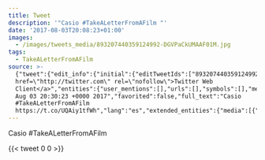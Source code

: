 ```yaml
---
title: Tweet
description: '"Casio #TakeALetterFromAFilm "'
date: '2017-08-03T20:08:23+01:00'
images:
  - /images/tweets_media/893207440359124992-DGVPaCkUMAAF01M.jpg
tags:
  - TakeALetterFromAFilm
source: >-
  {"tweet":{"edit_info":{"initial":{"editTweetIds":["893207440359124992"],"editableUntil":"2017-08-03T21:30:23.430Z","editsRemaining":"5","isEditEligible":true}},"retweeted":false,"source":"<a
  href=\"http://twitter.com\" rel=\"nofollow\">Twitter Web
  Client</a>","entities":{"user_mentions":[],"urls":[],"symbols":[],"media":[{"expanded_url":"https://twitter.com/toychicken/status/893207440359124992/photo/1","indices":["28","51"],"url":"https://t.co/UQAiy1tfWh","media_url":"http://pbs.twimg.com/tweet_video_thumb/DGVPaCkUMAAF01M.jpg","id_str":"893207409887293440","id":"893207409887293440","media_url_https":"https://pbs.twimg.com/tweet_video_thumb/DGVPaCkUMAAF01M.jpg","sizes":{"thumb":{"w":"130","h":"130","resize":"crop"},"medium":{"w":"244","h":"130","resize":"fit"},"large":{"w":"244","h":"130","resize":"fit"},"small":{"w":"244","h":"130","resize":"fit"}},"type":"photo","display_url":"pic.twitter.com/UQAiy1tfWh"}],"hashtags":[{"text":"TakeALetterFromAFilm","indices":["6","27"]}]},"display_text_range":["0","51"],"favorite_count":"0","id_str":"893207440359124992","truncated":false,"retweet_count":"0","id":"893207440359124992","possibly_sensitive":false,"created_at":"Thu
  Aug 03 20:30:23 +0000 2017","favorited":false,"full_text":"Casio
  #TakeALetterFromAFilm
  https://t.co/UQAiy1tfWh","lang":"es","extended_entities":{"media":[{"expanded_url":"https://twitter.com/toychicken/status/893207440359124992/photo/1","indices":["28","51"],"url":"https://t.co/UQAiy1tfWh","media_url":"http://pbs.twimg.com/tweet_video_thumb/DGVPaCkUMAAF01M.jpg","id_str":"893207409887293440","video_info":{"aspect_ratio":["122","65"],"variants":[{"bitrate":"0","content_type":"video/mp4","url":"https://video.twimg.com/tweet_video/DGVPaCkUMAAF01M.mp4"}]},"id":"893207409887293440","media_url_https":"https://pbs.twimg.com/tweet_video_thumb/DGVPaCkUMAAF01M.jpg","sizes":{"thumb":{"w":"130","h":"130","resize":"crop"},"medium":{"w":"244","h":"130","resize":"fit"},"large":{"w":"244","h":"130","resize":"fit"},"small":{"w":"244","h":"130","resize":"fit"}},"type":"animated_gif","display_url":"pic.twitter.com/UQAiy1tfWh"}]}}}
---
```

Casio #TakeALetterFromAFilm 
    
{{< tweet 0 0 >}}
    
